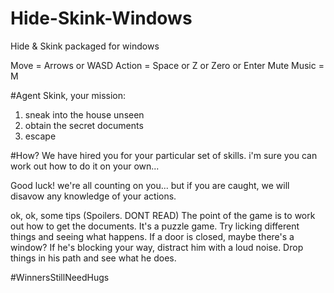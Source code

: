 # Hide-Skink-Windows
Hide &amp; Skink packaged for windows

Move = Arrows or WASD
Action = Space or Z or Zero or Enter
Mute Music = M

#Agent Skink, your mission:
1. sneak into the house unseen
2. obtain the secret documents
3. escape

#How?
We have hired you for your particular set of skills.
i'm sure you can work out how to do it on your own...

Good luck! we're all counting on you... but if you are caught, we will disavow any knowledge of your actions.




ok, ok, some tips (Spoilers. DONT READ)
The point of the game is to work out how to get the documents. It's a puzzle game.
Try licking different things and seeing what happens.
If a door is closed, maybe there's a window?
If he's blocking your way, distract him with a loud noise.
Drop things in his path and see what he does.

#WinnersStillNeedHugs
